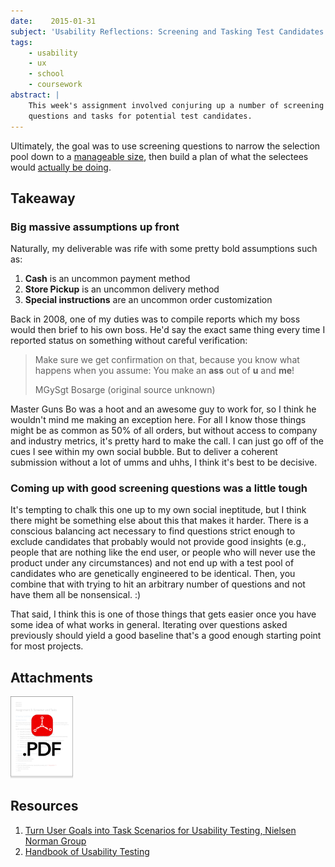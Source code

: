 ```yaml
---
date:    2015-01-31
subject: 'Usability Reflections: Screening and Tasking Test Candidates'
tags:
    - usability
    - ux
    - school
    - coursework
abstract: |
    This week's assignment involved conjuring up a number of screening
    questions and tasks for potential test candidates.
---
```


Ultimately, the goal was to use screening questions to narrow the selection pool down to a [manageable size](http://www.nngroup.com/articles/how-many-test-users/), then build a plan of what the selectees would [actually be doing](http://www.nngroup.com/articles/task-scenarios-usability-testing/).


## Takeaway

### Big massive assumptions up front

Naturally, my deliverable was rife with some pretty bold assumptions such as:

1. **Cash** is an uncommon payment method
2. **Store Pickup** is an uncommon delivery method
3. **Special instructions** are an uncommon order customization

Back in 2008, one of my duties was to compile reports which my boss would then brief to his own boss.  He'd say the exact same thing every time I reported status on something without careful verification:

> Make sure we get confirmation on that, because you know what happens when you assume: You make an **ass** out of **u** and **me**!
>
> <span class="quoth">MGySgt Bosarge (original source unknown)</span>

Master Guns Bo was a hoot and an awesome guy to work for, so I think he wouldn't mind me making an exception here.  For all I know those things might be as common as 50% of all orders, but without access to company and industry metrics, it's pretty hard to make the call.  I can just go off of the cues I see within my own social bubble.  But to deliver a coherent submission without a lot of umms and uhhs, I think it's best to be decisive.

### Coming up with good screening questions was a little tough

It's tempting to chalk this one up to my own social ineptitude, but I think there might be something else about this that makes it harder.  There is a conscious balancing act necessary to find questions strict enough to exclude candidates that probably would not provide good insights (e.g., people that are nothing like the end user, or people who will never use the product under any circumstances) and not end up with a test pool of candidates who are genetically engineered to be identical.  Then, you combine that with trying to hit an arbitrary number of questions and not have them all be nonsensical. :)

That said, I think this is one of those things that gets easier once you have some idea of what works in general.  Iterating over questions asked previously should yield a good baseline that's a good enough starting point for most projects.


## Attachments

[<img src="/public/writing/attachments/coursework-ScreenerAndTasks-icon.png" alt="PDF" style="width: 100px !important; box-shadow: none !important; border-radius: 0 !important;"/>](/public/writing/attachments/coursework-ScreenerAndTasks.pdf)


## Resources

1. [Turn User Goals into Task Scenarios for Usability Testing, Nielsen Norman Group](http://www.nngroup.com/articles/task-scenarios-usability-testing/)
2. [Handbook of Usability Testing](http://www.amazon.com/Handbook-Usability-Testing-Conduct-Effective/dp/0470185481/ref=sr_1_1)
